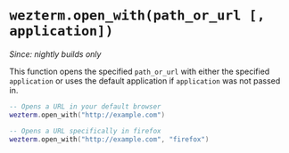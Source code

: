# `wezterm.open_with(path_or_url [, application])`

*Since: nightly builds only*

This function opens the specified `path_or_url` with either the specified
`application` or uses the default application if `application` was not passed
in.

```lua
-- Opens a URL in your default browser
wezterm.open_with("http://example.com")

-- Opens a URL specifically in firefox
wezterm.open_with("http://example.com", "firefox")
```

